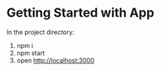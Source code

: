 # Getting Started with App

In the project directory: 

1. npm i
2. npm start
3. open [http://localhost:3000](http://localhost:3000)
